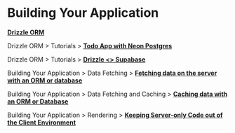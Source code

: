 # Building Your Application

[**Drizzle ORM**](https://orm.drizzle.team/)

Drizzle ORM > Tutorials > [**Todo App with Neon Postgres**](https://orm.drizzle.team/docs/tutorials/drizzle-nextjs-neon)

Drizzle ORM > Tutorials > [**Drizzle <> Supabase**](https://orm.drizzle.team/docs/connect-supabase)

Building Your Application > Data Fetching > [**Fetching data on the server with an ORM or database**](https://nextjs.org/docs/app/building-your-application/data-fetching/fetching#fetching-data-on-the-server-with-an-orm-or-database)

Building Your Application > Data Fetching and Caching > [**Caching data with an ORM or Database**](https://nextjs.org/docs/app/building-your-application/data-fetching/fetching#caching-data-with-an-orm-or-database)

Building Your Application > Rendering > [**Keeping Server-only Code out of the Client Environment**](https://nextjs.org/docs/app/building-your-application/rendering/composition-patterns#keeping-server-only-code-out-of-the-client-environment)


